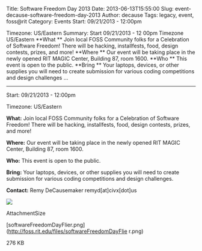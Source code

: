 Title: Software Freedom Day 2013
Date: 2013-06-13T15:55:00
Slug: event-decause-software-freedom-day-2013
Author: decause
Tags: legacy, event, foss@rit
Category: Events
Start: 09/21/2013 - 12:00pm

Timezone: US/Eastern
Summary: Start  09/21/2013 - 12 00pm  Timezone  US/Eastern  **What ** Join local FOSS Community folks for a Celebration of Software Freedom! There will be hacking, installfests, food, design contests, prizes, and more!  **Where ** Our event will be taking place in the newly opened RIT MAGIC Center, Building 87, room 1600.  **Who ** This event is open to the public.  **Bring ** Your laptops, devices, or other supplies you will need to create submission for various coding competitions and design challenges ... 

---
Start: 09/21/2013 - 12:00pm

Timezone: US/Eastern

**What:** Join local FOSS Community folks for a Celebration of Software Freedom! There will be hacking, installfests, food, design contests, prizes, and more!

**Where:** Our event will be taking place in the newly opened RIT MAGIC Center, Building 87, room 1600.

**Who:** This event is open to the public.

**Bring:** Your laptops, devices, or other supplies you will need to create submission for various coding competitions and design challenges.

**Contact:** Remy DeCausemaker remyd[at]civx[dot]us

![](http://foss.rit.edu/files/softwareFreedomDayFlier.png)

AttachmentSize

[softwareFreedomDayFlier.png](http://foss.rit.edu/files/softwareFreedomDayFlie
r.png)

276 KB

